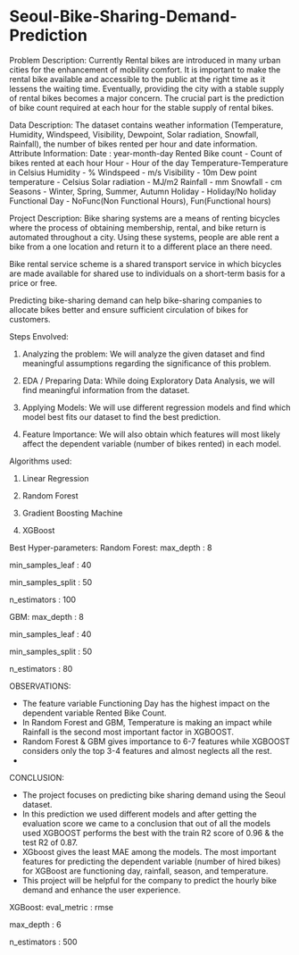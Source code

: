 # Seoul-Bike-Sharing-Demand-Prediction

Problem Description:
Currently Rental bikes are introduced in many urban cities for the enhancement of mobility comfort. It is important to make the rental bike available and accessible to the public at the right time as it lessens the waiting time. Eventually, providing the city with a stable supply of rental bikes becomes a major concern. The crucial part is the prediction of bike count required at each hour for the stable supply of rental bikes.


Data Description:
The dataset contains weather information (Temperature, Humidity, Windspeed, Visibility, Dewpoint, Solar radiation, Snowfall, Rainfall), the number of bikes rented per hour and date information.
Attribute Information:
Date : year-month-day
Rented Bike count - Count of bikes rented at each hour
Hour - Hour of the day
Temperature-Temperature in Celsius
Humidity - %
Windspeed - m/s
Visibility - 10m
Dew point temperature - Celsius
Solar radiation - MJ/m2
Rainfall - mm
Snowfall - cm
Seasons - Winter, Spring, Summer, Autumn
Holiday - Holiday/No holiday
Functional Day - NoFunc(Non Functional Hours), Fun(Functional hours)

Project Description:
Bike sharing systems are a means of renting bicycles where the process of obtaining membership, rental, and bike return is automated throughout a city. Using these systems, people are able rent a bike from a one location and return it to a different place an there need.

Bike rental service scheme is a shared transport service in which bicycles are made available for shared use to individuals on a short-term basis for a price or free.

Predicting bike-sharing demand can help bike-sharing companies to allocate bikes better and ensure sufficient circulation of bikes for customers.

Steps Envolved:
1. Analyzing the problem: We will analyze the given dataset and find meaningful assumptions regarding the significance of this problem.

2. EDA / Preparing Data: While doing Exploratory Data Analysis, we will find meaningful information from the dataset.

3. Applying Models: We will use different regression models and find which model best fits our dataset to find the best prediction.

4. Feature Importance: We will also obtain which features will most likely affect the dependent variable (number of bikes rented) in each model.

Algorithms used:
1. Linear Regression

2. Random Forest

3. Gradient Boosting Machine

4. XGBoost

Best Hyper-parameters:
Random Forest:
max_depth : 8

min_samples_leaf : 40

min_samples_split : 50

n_estimators : 100

GBM:
max_depth : 8

min_samples_leaf : 40

min_samples_split : 50

n_estimators : 80

OBSERVATIONS:
* The feature variable Functioning Day has the highest impact on the dependent variable Rented Bike Count.
* In Random Forest and GBM, Temperature is making an impact while Rainfall is the second most important factor in XGBOOST.
* Random Forest & GBM gives importance to 6-7 features while XGBOOST considers only the top 3-4 features and almost neglects all the rest.
*
CONCLUSION:
* The project focuses on predicting bike sharing demand using the Seoul dataset.
* In this prediction we used different models and after getting the evaluation score we came to a conclusion that out of all the models used XGBOOST performs the best with the train R2 score of 0.96 & the test R2 of 0.87.
* XGboost gives the least MAE among the models. The most important features for predicting the dependent variable (number of hired bikes) for XGBoost are functioning day, rainfall, season, and temperature.
* This project will be helpful for the company to predict the hourly bike demand and enhance the user experience.


XGBoost:
eval_metric : rmse

max_depth : 6

n_estimators : 500





